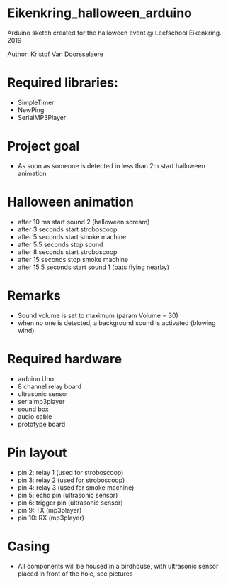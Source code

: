 # Eikenkring_halloween_arduino

Arduino sketch created for the halloween event @ Leefschool Eikenkring.
2019

Author: Kristof Van Doorsselaere

# Required libraries:
- SimpleTimer
- NewPing
- SerialMP3Player

# Project goal
- As soon as someone is detected in less than 2m start halloween animation

# Halloween animation
- after 10 ms start sound 2 (halloween scream)
- after 3 seconds start stroboscoop
- after 5 seconds start smoke machine
- after 5.5 seconds stop sound
- after 8 seconds start stroboscoop
- after 15 seconds stop smoke machine
- after 15.5 seconds start sound 1  (bats flying nearby)

# Remarks
- Sound volume is set to maximum (param Volume = 30)
- when no one is detected, a background sound is activated (blowing wind)

# Required hardware
- arduino Uno
- 8 channel relay board
- ultrasonic sensor 
- serialmp3player
- sound box
- audio cable
- prototype board

# Pin layout
- pin 2: relay 1  (used for stroboscoop)
- pin 3: relay 2  (used for stroboscoop)
- pin 4: relay 3  (used for smoke machine)
- pin 5: echo pin (ultrasonic sensor)
- pin 6: trigger pin (ultrasonic sensor)
- pin 9: TX (mp3player)
- pin 10: RX (mp3player)

# Casing
- All components will be housed in a birdhouse, with ultrasonic sensor placed in front of the hole, see pictures
